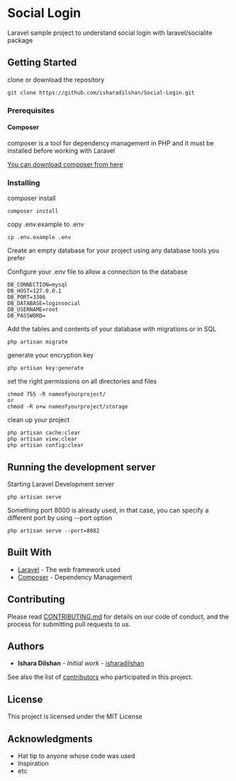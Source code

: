 # Social Login

Laravel sample project to understand social login with laravel/socialite package

## Getting Started

clone or download the repository 

```
git clone https://github.com/isharadilshan/Social-Login.git
```

### Prerequisites

#### Composer

composer is a tool for dependency management in PHP and it must be installed before working with Laravel


[You can download composer from here](https://getcomposer.org/doc/00-intro.md "Getcomposer Homepage")

### Installing

composer install

```
composer install
```

copy .env.example to .env

```
cp .env.example .env
```
 
Create an empty database for your project using any database tools you prefer

Configure your .env file to allow a connection to the database

```
DB_CONNECTION=mysql
DB_HOST=127.0.0.1
DB_PORT=3306
DB_DATABASE=loginsocial
DB_USERNAME=root
DB_PASSWORD=
```
Add the tables and contents of your database with migrations or in SQL

```
php artisan migrate
```

generate your encryption key

```
php artisan key:generate
```

set the right permissions on all directories and files 

```
chmod 755 -R nameofyourproject/
or
chmod -R o+w nameofyourproject/storage
```

clean up your project

```
php artisan cache:clear
php artisan view:clear
php artisan config:clear
```

## Running the development server

Starting Laravel Development server

```
php artisan serve
```

Something port 8000 is already used, in that case, you can specify a different port by using --port option

```
php artisan serve --port=8082
```

## Built With

* [Laravel](https://laravel.com/) - The web framework used
* [Composer](https://getcomposer.org/) - Dependency Management

## Contributing

Please read [CONTRIBUTING.md](https://gist.github.com/PurpleBooth/b24679402957c63ec426) for details on our code of conduct, and the process for submitting pull requests to us.

## Authors

* **Ishara Dilshan** - *Initial work* - [isharadilshan](https://github.com/isharadilshan)

See also the list of [contributors](https://github.com/isharadilshan/Social-Login/contributors) who participated in this project.

## License

This project is licensed under the MIT License

## Acknowledgments

* Hat tip to anyone whose code was used
* Inspiration
* etc